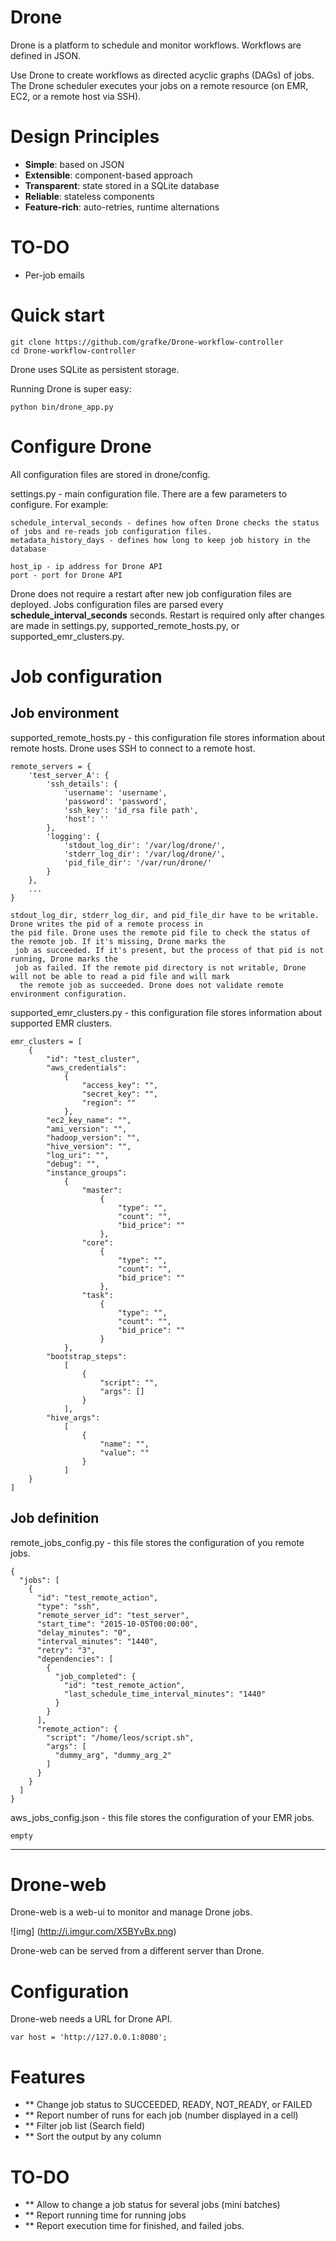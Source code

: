 # Drone

Drone is a platform to schedule and monitor workflows.
Workflows are defined in JSON.

Use Drone to create workflows as directed acyclic graphs (DAGs) of jobs.
The Drone scheduler executes your jobs on a remote resource (on EMR, EC2, or a remote host via SSH).

# Design Principles

* **Simple**: based on JSON
* **Extensible**: component-based approach
* **Transparent**: state stored in a SQLite database
* **Reliable**: stateless components
* **Feature-rich**: auto-retries, runtime alternations

# TO-DO

* Per-job emails

# Quick start


    git clone https://github.com/grafke/Drone-workflow-controller
    cd Drone-workflow-controller

Drone uses SQLite as persistent storage. 

Running Drone is super easy:
    
    python bin/drone_app.py

# Configure Drone


All configuration files are stored in drone/config.

settings.py - main configuration file. There are a few parameters to configure. For example:

    schedule_interval_seconds - defines how often Drone checks the status of jobs and re-reads job configuration files.
    metadata_history_days - defines how long to keep job history in the database 
    
    host_ip - ip address for Drone API
    port - port for Drone API

Drone does not require a restart after new job configuration files are deployed. 
Jobs configuration files are parsed every __schedule_interval_seconds__ seconds. 
Restart is required only after changes are made in settings.py, supported_remote_hosts.py, or supported_emr_clusters.py.

# Job configuration

Job environment
----------------

supported_remote_hosts.py - this configuration file stores information about remote hosts. Drone uses SSH to
connect to a remote host.

    remote_servers = {
        'test_server_A': {
            'ssh_details': {
                'username': 'username',
                'password': 'password',
                'ssh_key': 'id_rsa file path',
                'host': ''
            },
            'logging': {
                'stdout_log_dir': '/var/log/drone/',
                'stderr_log_dir': '/var/log/drone/',
                'pid_file_dir': '/var/run/drone/'
            }
        },
        ...
    } 

    stdout_log_dir, stderr_log_dir, and pid_file_dir have to be writable. Drone writes the pid of a remote process in 
    the pid file. Drone uses the remote pid file to check the status of the remote job. If it's missing, Drone marks the
     job as succeeded. If it's present, but the process of that pid is not running, Drone marks the
     job as failed. If the remote pid directory is not writable, Drone will not be able to read a pid file and will mark 
      the remote job as succeeded. Drone does not validate remote environment configuration.
    
supported_emr_clusters.py -  this configuration file stores information about supported EMR clusters.
    
    emr_clusters = [
        {
            "id": "test_cluster",
            "aws_credentials":
                {
                    "access_key": "",
                    "secret_key": "",
                    "region": ""
                },
            "ec2_key_name": "",
            "ami_version": "",
            "hadoop_version": "",
            "hive_version": "",
            "log_uri": "",
            "debug": "",
            "instance_groups":
                {
                    "master":
                        {
                            "type": "",
                            "count": "",
                            "bid_price": ""
                        },
                    "core":
                        {
                            "type": "",
                            "count": "",
                            "bid_price": ""
                        },
                    "task":
                        {
                            "type": "",
                            "count": "",
                            "bid_price": ""
                        }
                },
            "bootstrap_steps":
                [
                    {
                        "script": "",
                        "args": []
                    }
                ],
            "hive_args":
                [
                    {
                        "name": "",
                        "value": ""
                    }
                ]
        }
    ]

Job definition
----------------

remote_jobs_config.py - this file stores the configuration of you remote jobs.

    {
      "jobs": [
        {
          "id": "test_remote_action",
          "type": "ssh",
          "remote_server_id": "test_server",
          "start_time": "2015-10-05T00:00:00",
          "delay_minutes": "0",
          "interval_minutes": "1440",
          "retry": "3",
          "dependencies": [
            {
              "job_completed": {
                "id": "test_remote_action",
                "last_schedule_time_interval_minutes": "1440"
              }
            }
          ],
          "remote_action": {
            "script": "/home/leos/script.sh",
            "args": [
              "dummy_arg", "dummy_arg_2"
            ]
          }
        }
      ]
    }
    
    

aws_jobs_config.json - this file stores the configuration of your EMR jobs.

    empty

------------------------------------------------

# Drone-web

Drone-web is a web-ui to monitor and manage Drone jobs.

![img] (http://i.imgur.com/X5BYvBx.png)

Drone-web can be served from a different server than Drone.

# Configuration

Drone-web needs a URL for Drone API.

    var host = 'http://127.0.0.1:8080';
    

# Features
- ** Change job status to SUCCEEDED, READY, NOT_READY, or FAILED
- ** Report number of runs for each job (number displayed in a cell)
- ** Filter job list (Search field)
- ** Sort the output by any column

# TO-DO
- ** Allow to change a job status for several jobs (mini batches)
- ** Report running time for running jobs
- ** Report execution time for finished, and failed jobs.
